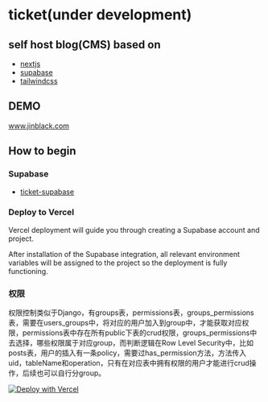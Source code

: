 <!--
 * @Author: JinBlack
 * @Date: 2024-01-23 10:31:31
 * @LastEditors: j4tmr black4jin@gmail.com
 * @LastEditTime: 2024-03-27 11:25:30
 * @FilePath: /ticket/README.md
 * @Description: black4jin@gmail.com
 * 
 * Copyright (c) 2024 by 4tmr, All Rights Reserved. 
-->
# ticket(under development)

## self host blog(CMS) based on
- <a href="https://nextjs.org/docs" target="_blank">nextjs</a>
- <a href="https://supabase.com/" target="_blank">supabase</a>
- <a href="https://tailwindcss.com/" target="_blank">tailwindcss</a>

## DEMO
<p>
 <a href="https://www.jinblack.com" target="_blank">www.jinblack.com</a>
</p>

## How to begin

### Supabase
- <a href="https://github.com/4cola/ticket-supabase" target="_blank">ticket-supabase</a>

### Deploy to Vercel

Vercel deployment will guide you through creating a Supabase account and project.

After installation of the Supabase integration, all relevant environment variables will be assigned to the project so the deployment is fully functioning.

### 权限
权限控制类似于Django，有groups表，permissions表，groups_permissions表，需要在users_groups中，将对应的用户加入到group中，才能获取对应权限，permissions表中存在所有public下表的crud权限，groups_permissions中去选择，哪些权限属于对应group，而判断逻辑在Row Level Security中，比如posts表，用户的插入有一条policy，需要过has_permission方法，方法传入uid，tableName和operation，只有在对应表中拥有权限的用户才能进行crud操作，后续也可以自行分group。

[![Deploy with Vercel](https://vercel.com/button)](https://vercel.com/new/clone?repository-url=https://github.com/4cola/ticket&project-name=ticket&repository-name=ticket)
